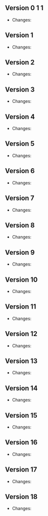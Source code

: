 
## Version 0 1 1

- Changes:



## Version 1

- Changes:



## Version 2

- Changes:



## Version 3

- Changes:



## Version 4

- Changes:



## Version 5

- Changes:



## Version 6

- Changes:



## Version 7

- Changes:



## Version 8

- Changes:



## Version 9

- Changes:



## Version 10

- Changes:



## Version 11

- Changes:



## Version 12

- Changes:



## Version 13

- Changes:



## Version 14

- Changes:



## Version 15

- Changes:



## Version 16

- Changes:



## Version 17

- Changes:



## Version 18

- Changes:



